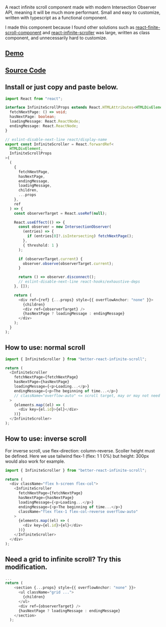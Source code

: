 A react infinite scroll component made with modern Intersection Observer API, meaning it will be much more performant. Small and easy to customize, written with typescript as a functional component.

I made this component because I found other solutions such as [react-finite-scroll-component](https://www.npmjs.com/package/react-infinite-scroll-component) and [react-infinite-scroller](https://www.npmjs.com/package/react-infinite-scroller) was large, written as class component, and unnecessarily hard to customize.

## [Demo](https://codesandbox.io/p/github/Apestein/better-react-infinite-scroll/main)

## [Source Code](https://github.com/Apestein/better-react-infinite-scroll/blob/main/src/App.tsx)

## Install or just copy and paste below.

```ts
import React from "react";

interface InfiniteScrollProps extends React.HTMLAttributes<HTMLDivElement> {
  fetchNextPage: () => void;
  hasNextPage: boolean;
  loadingMessage: React.ReactNode;
  endingMessage: React.ReactNode;
}

// eslint-disable-next-line react/display-name
export const InfiniteScroller = React.forwardRef<
  HTMLDivElement,
  InfiniteScrollProps
>(
  (
    {
      fetchNextPage,
      hasNextPage,
      endingMessage,
      loadingMessage,
      children,
      ...props
    },
    ref
  ) => {
    const observerTarget = React.useRef(null);

    React.useEffect(() => {
      const observer = new IntersectionObserver(
        (entries) => {
          if (entries[0]?.isIntersecting) fetchNextPage();
        },
        { threshold: 1 }
      );

      if (observerTarget.current) {
        observer.observe(observerTarget.current);
      }

      return () => observer.disconnect();
      // eslint-disable-next-line react-hooks/exhaustive-deps
    }, []);

    return (
      <div ref={ref} {...props} style={{ overflowAnchor: "none" }}>
        {children}
        <div ref={observerTarget} />
        {hasNextPage ? loadingMessage : endingMessage}
      </div>
    );
  }
);
```

## How to use: normal scroll

```ts
import { InfiniteScroller } from "better-react-infinite-scroll";

return (
  <InfiniteScroller
    fetchNextPage={fetchNextPage}
    hasNextPage={hasNextPage}
    loadingMessage={<p>Loading...</p>}
    endingMessage={<p>The beginning of time...</p>}
    // className="overflow-auto" <= scroll target, may or may not need this
  >
    {elements.map((el) => (
      <div key={el.id}>{el}</div>
    ))}
  </InfiniteScroller>
);
```

## How to use: inverse scroll

For inverse scroll, use flex-direction: column-reverse. Scoller height must be defined. Here we use tailwind flex-1 (flex: 1 1 0%) but height: 300px would also work for example.

```ts
import { InfiniteScroller } from "better-react-infinite-scroll";

return (
  <div className="flex h-screen flex-col">
    <InfiniteScroller
      fetchNextPage={fetchNextPage}
      hasNextPage={hasNextPage}
      loadingMessage={<p>Loading...</p>}
      endingMessage={<p>The beginning of time...</p>}
      className="flex flex-1 flex-col-reverse overflow-auto"
    >
      {elements.map((el) => (
        <div key={el.id}>{el}</div>
      ))}
    </InfiniteScroller>
  </div>
);
```

## Need a grid to infinite scroll? Try this modification.

```ts
...
return (
    <section {...props} style={{ overflowAnchor: "none" }}>
      <ul className="grid ...">
        {children}
      </ul>
      <div ref={observerTarget} />
      {hasNextPage ? loadingMessage : endingMessage}
    </section>
  );
```
